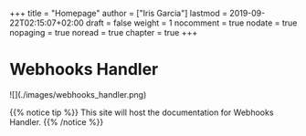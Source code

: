 +++
title = "Homepage"
author = ["Iris Garcia"]
lastmod = 2019-09-22T02:15:07+02:00
draft = false
weight = 1
nocomment = true
nodate = true
nopaging = true
noread = true
chapter = true
+++

<h1>Webhooks Handler</h1>
![](./images/webhooks_handler.png)

{{% notice tip %}}
This site will host the documentation for Webhooks Handler.
{{% /notice %}}
